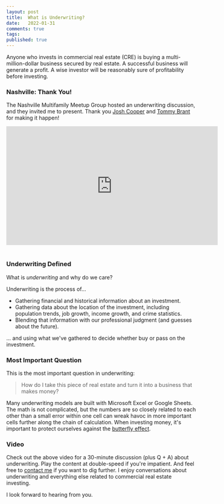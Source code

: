 ```yaml
---
layout: post
title:  What is Underwriting?
date:   2022-01-31
comments: true
tags: 
published: true
---
```


Anyone who invests in commercial real estate (CRE) is buying a multi-million-dollar business secured by real estate. A successful business will generate a profit. A wise investor will be reasonably sure of profitability before investing.

### Nashville: Thank You!

The Nashville Multifamily Meetup Group hosted an underwriting discussion, and they invited me to present. Thank you [Josh Cooper](https://www.linkedin.com/in/josh-cooper-33b24258/) and [Tommy Brant](https://www.linkedin.com/in/tommybrant/) for making it happen!

<iframe width="560" height="315" src="https://www.youtube.com/embed/59oMVs2lxnM" title="YouTube video player" frameborder="0" allow="accelerometer; autoplay; clipboard-write; encrypted-media; gyroscope; picture-in-picture" allowfullscreen></iframe>
&nbsp;<br/>

### Underwriting Defined

What is _underwriting_ and why do we care?

<!--more--> 

Underwriting is the process of...

* Gathering financial and historical information about an investment.
* Gathering data about the location of the investment, including population trends, job growth, income growth, and crime statistics.
* Blending that information with our professional judgment (and guesses about the future).

... and using what we've gathered to decide whether buy or pass on the investment.

### Most Important Question

This is the most important question in underwriting:

>How do I take this piece of real estate and turn it into a business that makes money?

Many underwriting models are built with Microsoft Excel or Google Sheets. The math is not complicated, but the numbers are so closely related to each other than a small error within one cell can wreak havoc in more important cells further along the chain of calculation. When investing money, it's important to protect ourselves against the [butterfly effect](https://en.wikipedia.org/wiki/Butterfly_effect).

### Video

Check out the above video for a 30-minute discussion (plus Q + A) about underwriting. Play the content at double-speed if you're impatient. And feel free to [contact me](/contact/) if you want to dig further. I enjoy conversations about underwriting and everything else related to commercial real estate investing. 

I look forward to hearing from you.
